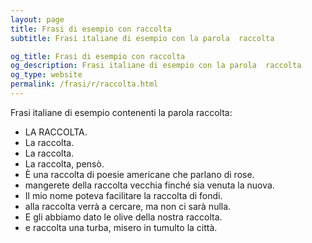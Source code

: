 ```yaml
---
layout: page
title: Frasi di esempio con raccolta 
subtitle: Frasi italiane di esempio con la parola  raccolta

og_title: Frasi di esempio con raccolta 
og_description: Frasi italiane di esempio con la parola  raccolta
og_type: website
permalink: /frasi/r/raccolta.html
---
```


Frasi italiane di esempio contenenti la parola raccolta:


- LA RACCOLTA.
- La raccolta.
- La raccolta.
- La raccolta, pensò.
- È una raccolta di poesie americane che parlano di rose.
- mangerete della raccolta vecchia finché sia venuta la nuova.
- Il mio nome poteva facilitare la raccolta di fondi.
- alla raccolta verrà a cercare, ma non ci sarà nulla.
- E gli abbiamo dato le olive della nostra raccolta.
- e raccolta una turba, misero in tumulto la città.
